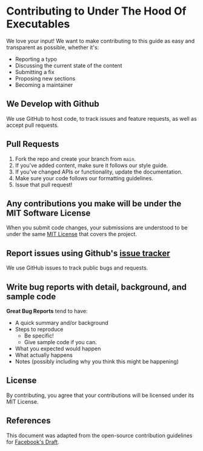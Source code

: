 # Contributing to Under The Hood Of Executables

We love your input! We want to make contributing to this guide as easy and transparent as possible, whether it's:

- Reporting a typo
- Discussing the current state of the content
- Submitting a fix
- Proposing new sections
- Becoming a maintainer

## We Develop with Github
We use GitHub to host code, to track issues and feature requests, as well as accept pull requests.

## Pull Requests
1. Fork the repo and create your branch from `main`.
2. If you've added content, make sure it follows our style guide.
3. If you've changed APIs or functionality, update the documentation.
4. Make sure your code follows our formatting guidelines.
5. Issue that pull request!

## Any contributions you make will be under the MIT Software License
When you submit code changes, your submissions are understood to be under the same [MIT License](LICENSE) that covers the project.

## Report issues using Github's [issue tracker](https://github.com/mohitmishra786/underTheHoodOfExecutables/issues)
We use GitHub issues to track public bugs and requests.

## Write bug reports with detail, background, and sample code

**Great Bug Reports** tend to have:

- A quick summary and/or background
- Steps to reproduce
  - Be specific!
  - Give sample code if you can.
- What you expected would happen
- What actually happens
- Notes (possibly including why you think this might be happening)

## License
By contributing, you agree that your contributions will be licensed under its MIT License.

## References
This document was adapted from the open-source contribution guidelines for [Facebook's Draft](https://github.com/facebook/draft-js/blob/a9316a723f9e918afde44dea68b5f9f39b7d9b00/CONTRIBUTING.md).